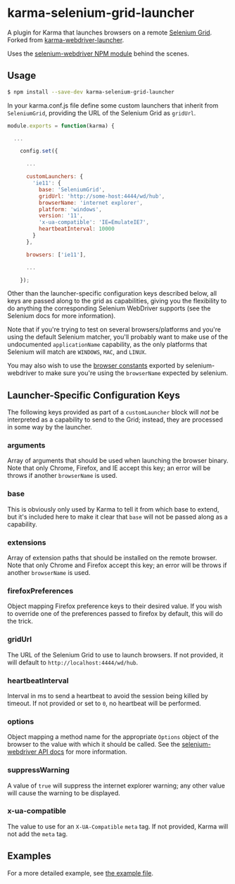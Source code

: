 karma-selenium-grid-launcher
========================

A plugin for Karma that launches browsers on a remote [Selenium Grid].
Forked from [karma-webdriver-launcher].

Uses the [selenium-webdriver NPM module] behind the scenes.

[karma-webdriver-launcher]: https://github.com/karma-runner/karma-webdriver-launcher
[Selenium Grid]: https://www.seleniumhq.org/docs/07_selenium_grid.jsp
[selenium-webdriver NPM module]: https://www.npmjs.com/package/selenium-webdriver

## Usage

```bash
$ npm install --save-dev karma-selenium-grid-launcher
```

In your karma.conf.js file define some custom launchers that inherit from
`SeleniumGrid`, providing the URL of the Selenium Grid as `gridUrl`.

```js
module.exports = function(karma) {

  ...

    config.set({

      ...

      customLaunchers: {
        'ie11': {
          base: 'SeleniumGrid',
          gridUrl: 'http://some-host:4444/wd/hub',
          browserName: 'internet explorer',
          platform: 'windows',
          version: '11',
          'x-ua-compatible': 'IE=EmulateIE7',
          heartbeatInterval: 10000
        }
      },

      browsers: ['ie11'],

      ...

    });


```

Other than the launcher-specific configuration keys described below, all keys
are passed along to the grid as capabilities, giving you the flexibility to
do anything the corresponding Selenium WebDriver supports (see the Selenium
docs for more information).

Note that if you're trying to test on several browsers/platforms and you're
using the default Selenium matcher, you'll probably want to make use of the
undocumented `applicationName` capability, as the only platforms that
Selenium will match are `WINDOWS`, `MAC`, and `LINUX`.

You may also wish to use the [browser constants] exported by selenium-webdriver
to make sure you're using the `browserName` expected by selenium.

[browser constants]: https://seleniumhq.github.io/selenium/docs/api/javascript/module/selenium-webdriver/index_exports_Browser.html

## Launcher-Specific Configuration Keys

The following keys provided as part of a `customLauncher` block will *not* be
interpreted as a capability to send to the Grid; instead, they are processed
in some way by the launcher.

### arguments

Array of arguments that should be used when launching the browser binary. Note
that only Chrome, Firefox, and IE accept this key; an error will be throws if
another `browserName` is used.

### base

This is obviously only used by Karma to tell it from which base to extend, but
it's included here to make it clear that `base` will not be passed along as a
capability.

### extensions

Array of extension paths that should be installed on the remote browser. Note
that only Chrome and Firefox accept this key; an error will be throws if
another `browserName` is used.

### firefoxPreferences

Object mapping Firefox preference keys to their desired value. If you wish to
override one of the preferences passed to firefox by default, this will do
the trick.

### gridUrl

The URL of the Selenium Grid to use to launch browsers. If not provided, it
will default to `http://localhost:4444/wd/hub`.

### heartbeatInterval

Interval in ms to send a heartbeat to avoid the session being killed by
timeout. If not provided or set to `0`, no heartbeat will be performed.

### options

Object mapping a method name for the appropriate `Options` object of the
browser to the value with which it should be called. See the
[selenium-webdriver API docs] for more information.

### suppressWarning

A value of `true` will suppress the internet explorer warning; any other value
will cause the warning to be displayed.

### x-ua-compatible

The value to use for an `X-UA-Compatible` `meta` tag. If not provided, Karma
will not add the `meta` tag.

[selenium-webdriver API docs]: https://seleniumhq.github.io/selenium/docs/api/javascript/module/selenium-webdriver/

## Examples

For a more detailed example, see [the example file].

[the example file]: https://github.com/squarebracket/karma-selenium-grid-launcher/blob/master/examples/karma.conf.js
